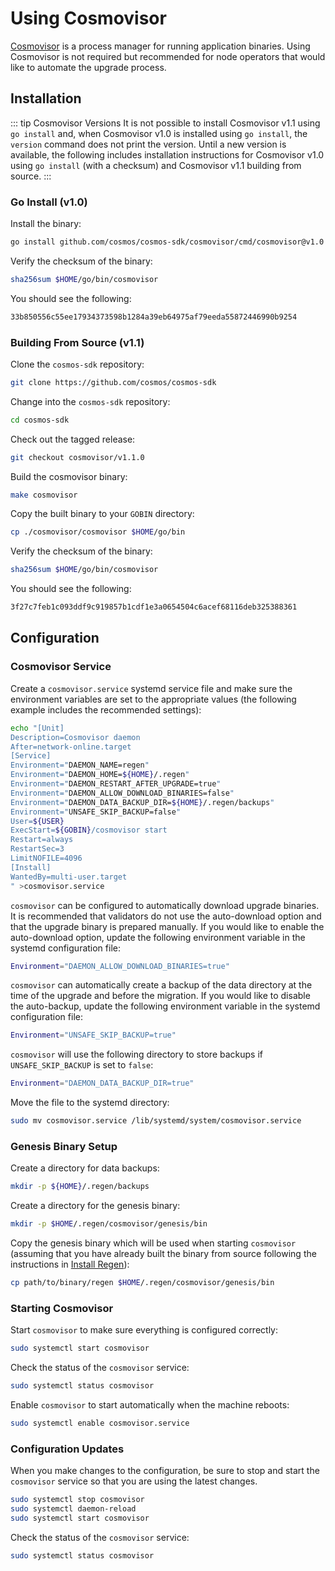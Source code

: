 # Using Cosmovisor

[Cosmovisor](https://github.com/cosmos/cosmos-sdk/tree/master/cosmovisor) is a process manager for running application binaries. Using Cosmovisor is not required but recommended for node operators that would like to automate the upgrade process.

## Installation

::: tip Cosmovisor Versions
It is not possible to install Cosmovisor v1.1 using `go install` and, when Cosmovisor v1.0 is installed using `go install`, the `version` command does not print the version. Until a new version is available, the following includes installation instructions for Cosmovisor v1.0 using `go install` (with a checksum) and Cosmovisor v1.1 building from source.
:::

### Go Install (v1.0)

Install the binary:

```bash
go install github.com/cosmos/cosmos-sdk/cosmovisor/cmd/cosmovisor@v1.0
```

Verify the checksum of the binary:

```bash
sha256sum $HOME/go/bin/cosmovisor
```

You should see the following:

```bash
33b850556c55ee17934373598b1284a39eb64975af79eeda55872446990b9254
```

### Building From Source (v1.1)

Clone the `cosmos-sdk` repository:

```bash
git clone https://github.com/cosmos/cosmos-sdk
```

Change into the `cosmos-sdk` repository:

```bash
cd cosmos-sdk
```

Check out the tagged release:

```bash
git checkout cosmovisor/v1.1.0
```

Build the cosmovisor binary:

```bash
make cosmovisor
```

Copy the built binary to your `GOBIN` directory:

```bash
cp ./cosmovisor/cosmovisor $HOME/go/bin
```

Verify the checksum of the binary:

```bash
sha256sum $HOME/go/bin/cosmovisor
```

You should see the following:

```bash
3f27c7feb1c093ddf9c919857b1cdf1e3a0654504c6acef68116deb325388361
```

## Configuration

### Cosmovisor Service

Create a `cosmovisor.service` systemd service file and make sure the environment variables are set to the appropriate values (the following example includes the recommended settings):

```bash
echo "[Unit]
Description=Cosmovisor daemon
After=network-online.target
[Service]
Environment="DAEMON_NAME=regen"
Environment="DAEMON_HOME=${HOME}/.regen"
Environment="DAEMON_RESTART_AFTER_UPGRADE=true"
Environment="DAEMON_ALLOW_DOWNLOAD_BINARIES=false"
Environment="DAEMON_DATA_BACKUP_DIR=${HOME}/.regen/backups"
Environment="UNSAFE_SKIP_BACKUP=false"
User=${USER}
ExecStart=${GOBIN}/cosmovisor start
Restart=always
RestartSec=3
LimitNOFILE=4096
[Install]
WantedBy=multi-user.target
" >cosmovisor.service
```

`cosmovisor` can be configured to automatically download upgrade binaries. It is recommended that validators do not use the auto-download option and that the upgrade binary is prepared manually. If you would like to enable the auto-download option, update the following environment variable in the systemd configuration file:

```bash
Environment="DAEMON_ALLOW_DOWNLOAD_BINARIES=true"
```

`cosmovisor` can automatically create a backup of the data directory at the time of the upgrade and before the migration. If you would like to disable the auto-backup, update the following environment variable in the systemd configuration file:

```bash
Environment="UNSAFE_SKIP_BACKUP=true"
```

`cosmovisor` will use the following directory to store backups if `UNSAFE_SKIP_BACKUP` is set to `false`:

```bash
Environment="DAEMON_DATA_BACKUP_DIR=true"
```

Move the file to the systemd directory:

```bash
sudo mv cosmovisor.service /lib/systemd/system/cosmovisor.service
```

### Genesis Binary Setup

Create a directory for data backups:

```bash
mkdir -p ${HOME}/.regen/backups
```

Create a directory for the genesis binary:

```bash
mkdir -p $HOME/.regen/cosmovisor/genesis/bin
```

Copy the genesis binary which will be used when starting `cosmovisor` (assuming that you have already built the binary from source following the instructions in [Install Regen](./install-regen.md)):

```bash
cp path/to/binary/regen $HOME/.regen/cosmovisor/genesis/bin
```

### Starting Cosmovisor

Start `cosmovisor` to make sure everything is configured correctly:

```bash
sudo systemctl start cosmovisor
```

Check the status of the `cosmovisor` service:

```bash
sudo systemctl status cosmovisor
```

Enable `cosmovisor` to start automatically when the machine reboots:

```bash
sudo systemctl enable cosmovisor.service
```

### Configuration Updates

When you make changes to the configuration, be sure to stop and start the `cosmovisor` service so that you are using the latest changes.

```bash
sudo systemctl stop cosmovisor
sudo systemctl daemon-reload
sudo systemctl start cosmovisor
```

Check the status of the `cosmovisor` service:

```bash
sudo systemctl status cosmovisor
```
